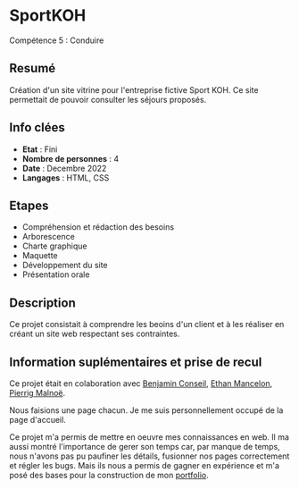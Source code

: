 # SportKOH

Compétence 5 : Conduire

## Resumé

Création d'un site vitrine pour l'entreprise fictive Sport KOH.
Ce site permettait de pouvoir consulter les séjours proposés. 

## Info clées

- **Etat** : Fini  
- **Nombre de personnes** : 4  
- **Date** : Decembre 2022
- **Langages** : HTML, CSS

## Etapes

- Compréhension et rédaction des besoins
- Arborescence
- Charte graphique
- Maquette
- Développement du site
- Présentation orale

## Description

Ce projet consistait à comprendre les beoins d'un client et à les réaliser en créant un site web respectant ses contraintes. 

## Information suplémentaires et prise de recul

Ce projet était en colaboration avec [Benjamin Conseil](https://github.com/conseil-benjamin), [Ethan Mancelon](https://github.com/EthanMancelon), [Pierrig Malnoë](https://github.com/VenomSE30). 

Nous faisions une page chacun. Je me suis personnellement occupé de la page d'accueil.

Ce projet m'a permis de mettre en oeuvre mes connaissances en web. Il ma aussi montré l'importance de gerer son temps car, par manque de temps, nous n'avons pas pu paufiner les détails, fusionner nos pages correctement et régler les bugs. 
Mais ils nous a permis de gagner en expérience et m'a posé des bases pour la construction de mon [portfolio](https://github.com/yoannGautier/yoannGautier.github.io).